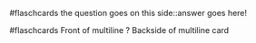 #flaschcards 
the question goes on this side::answer goes here!

#flaschcards
Front of multiline
?
Backside of multiline card
